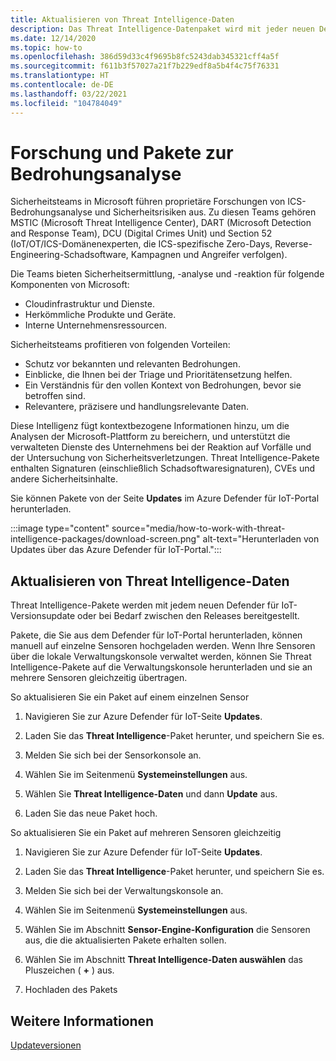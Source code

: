 ```yaml
---
title: Aktualisieren von Threat Intelligence-Daten
description: Das Threat Intelligence-Datenpaket wird mit jeder neuen Defender für IoT-Version oder bei Bedarf zwischen den Releases bereitgestellt.
ms.date: 12/14/2020
ms.topic: how-to
ms.openlocfilehash: 386d59d33c4f9695b8fc5243dab345321cff4a5f
ms.sourcegitcommit: f611b3f57027a21f7b229edf8a5b4f4c75f76331
ms.translationtype: HT
ms.contentlocale: de-DE
ms.lasthandoff: 03/22/2021
ms.locfileid: "104784049"
---
```

# <a name="threat-intelligence-research-and-packages"></a>Forschung und Pakete zur Bedrohungsanalyse

Sicherheitsteams in Microsoft führen proprietäre Forschungen von ICS-Bedrohungsanalyse und Sicherheitsrisiken aus. Zu diesen Teams gehören MSTIC (Microsoft Threat Intelligence Center), DART (Microsoft Detection and Response Team), DCU (Digital Crimes Unit) und Section 52 (IoT/OT/ICS-Domänenexperten, die ICS-spezifische Zero-Days, Reverse-Engineering-Schadsoftware, Kampagnen und Angreifer verfolgen).

Die Teams bieten Sicherheitsermittlung, -analyse und -reaktion für folgende Komponenten von Microsoft:

- Cloudinfrastruktur und Dienste.
- Herkömmliche Produkte und Geräte.
- Interne Unternehmensressourcen.

Sicherheitsteams profitieren von folgenden Vorteilen:

- Schutz vor bekannten und relevanten Bedrohungen.
- Einblicke, die Ihnen bei der Triage und Prioritätensetzung helfen.
- Ein Verständnis für den vollen Kontext von Bedrohungen, bevor sie betroffen sind.
- Relevantere, präzisere und handlungsrelevante Daten.

Diese Intelligenz fügt kontextbezogene Informationen hinzu, um die Analysen der Microsoft-Plattform zu bereichern, und unterstützt die verwalteten Dienste des Unternehmens bei der Reaktion auf Vorfälle und der Untersuchung von Sicherheitsverletzungen. Threat Intelligence-Pakete enthalten Signaturen (einschließlich Schadsoftwaresignaturen), CVEs und andere Sicherheitsinhalte.

Sie können Pakete von der Seite **Updates** im Azure Defender für IoT-Portal herunterladen.

:::image type="content" source="media/how-to-work-with-threat-intelligence-packages/download-screen.png" alt-text="Herunterladen von Updates über das Azure Defender für IoT-Portal.":::

## <a name="update-threat-intelligence-data"></a>Aktualisieren von Threat Intelligence-Daten

Threat Intelligence-Pakete werden mit jedem neuen Defender für IoT-Versionsupdate oder bei Bedarf zwischen den Releases bereitgestellt.

Pakete, die Sie aus dem Defender für IoT-Portal herunterladen, können manuell auf einzelne Sensoren hochgeladen werden. Wenn Ihre Sensoren über die lokale Verwaltungskonsole verwaltet werden, können Sie Threat Intelligence-Pakete auf die Verwaltungskonsole herunterladen und sie an mehrere Sensoren gleichzeitig übertragen.

So aktualisieren Sie ein Paket auf einem einzelnen Sensor

1. Navigieren Sie zur Azure Defender für IoT-Seite **Updates**.

2. Laden Sie das **Threat Intelligence**-Paket herunter, und speichern Sie es.

3. Melden Sie sich bei der Sensorkonsole an.

4. Wählen Sie im Seitenmenü **Systemeinstellungen** aus.

5. Wählen Sie **Threat Intelligence-Daten** und dann **Update** aus.

6. Laden Sie das neue Paket hoch.

So aktualisieren Sie ein Paket auf mehreren Sensoren gleichzeitig

1. Navigieren Sie zur Azure Defender für IoT-Seite **Updates**.

2. Laden Sie das **Threat Intelligence**-Paket herunter, und speichern Sie es.

3. Melden Sie sich bei der Verwaltungskonsole an.

4. Wählen Sie im Seitenmenü **Systemeinstellungen** aus.

5. Wählen Sie im Abschnitt **Sensor-Engine-Konfiguration** die Sensoren aus, die die aktualisierten Pakete erhalten sollen.  

6. Wählen Sie im Abschnitt **Threat Intelligence-Daten auswählen** das Pluszeichen ( **+** ) aus.

7. Hochladen des Pakets

## <a name="see-also"></a>Weitere Informationen

[Updateversionen](how-to-manage-sensors-from-the-on-premises-management-console.md#update-versions)
